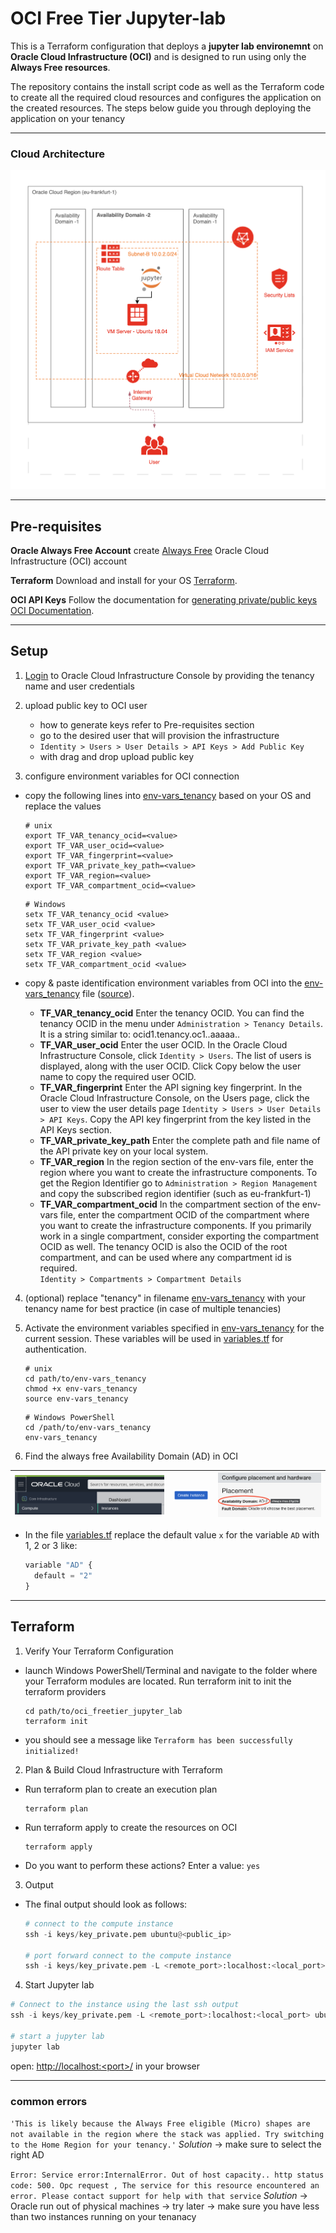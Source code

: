 # OCI Free Tier Jupyter-lab
This is a Terraform configuration that deploys a **jupyter lab environemnt** on **Oracle Cloud Infrastructure (OCI)** and is designed to run using only the **Always Free resources**. 

The repository contains the install script code as well as the Terraform code to create all the required cloud resources and configures the application on the created resources. The steps below guide you through deploying the application on your tenancy

---
### Cloud Architecture

<p align="center">
  <img src="images/oci_freetier_jupylab.png" width="600">
</p>

--- 
## Pre-requisites

**Oracle Always Free Account**
create [Always Free](https://www.oracle.com/cloud/free/) Oracle Cloud Infrastructure (OCI) account

**Terraform**
Download and install for your OS [Terraform](https://www.terraform.io/downloads.html).

**OCI API Keys**
Follow the documentation for [generating private/public keys OCI Documentation](https://docs.cloud.oracle.com/iaas/Content/API/Concepts/apisigningkey.htm#two).


---

## Setup

1. [Login](https://console.us-ashburn-1.oraclecloud.com/) to Oracle Cloud Infrastructure Console by providing the tenancy name and user credentials

2. upload public key to OCI user
    - how to generate keys refer to Pre-requisites section
    - go to the desired user that will provision the infrastructure 
    - `Identity > Users > User Details > API Keys > Add Public Key`
    - with drag and drop upload public key

3. configure environment variables for OCI connection
  - copy the following lines into [env-vars_tenancy](env-vars_tenancy) based on your OS and replace the values 
    ```console
    # unix
    export TF_VAR_tenancy_ocid=<value>
    export TF_VAR_user_ocid=<value>
    export TF_VAR_fingerprint=<value>
    export TF_VAR_private_key_path=<value>
    export TF_VAR_region=<value>
    export TF_VAR_compartment_ocid=<value>
    ```
    ```console
    # Windows
    setx TF_VAR_tenancy_ocid <value>
    setx TF_VAR_user_ocid <value>
    setx TF_VAR_fingerprint <value>
    setx TF_VAR_private_key_path <value>
    setx TF_VAR_region <value>
    setx TF_VAR_compartment_ocid <value>
    ```

  - copy & paste identification environment variables from OCI into the [env-vars_tenancy](env-vars_tenancy) file ([source](https://registry.terraform.io/providers/hashicorp/oci/latest/docs)).

    - **TF_VAR_tenancy_ocid** Enter the tenancy OCID. You can find the tenancy OCID in the menu under `Administration > Tenancy Details`. It is a string similar to: ocid1.tenancy.oc1..aaaaa..
    - **TF_VAR_user_ocid** Enter the user OCID. In the Oracle Cloud Infrastructure Console, click `Identity > Users`. The list of users is displayed, along with the user OCID. Click Copy below the user name to copy the required user OCID. 
    - **TF_VAR_fingerprint** Enter the API signing key fingerprint. In the Oracle Cloud Infrastructure Console, on the Users page, click the user to view the user details page `Identity > Users > User Details > API Keys`. Copy the API key fingerprint from the key listed in the API Keys section. 
    - **TF_VAR_private_key_path** Enter the complete path and file name of the API private key on your local system.
    - **TF_VAR_region** In the region section of the env-vars file, enter the region where you want to create the infrastructure components. To get the Region Identifier go to `Administration > Region Management` and copy the subscribed region identifier (such as eu-frankfurt-1)
    - **TF_VAR_compartment_ocid** In the compartment section of the env-vars file, enter the compartment OCID of the compartment where you want to create the infrastructure components. If you primarily work in a single compartment, consider exporting the compartment OCID as well. The tenancy OCID is also the OCID of the root compartment, and can be used where any compartment id is required.  
    `Identity > Compartments > Compartment Details` 

4. (optional) replace "tenancy" in filename [env-vars_tenancy](env-vars_tenancy) with your tenancy name for best practice (in case of multiple tenancies)

5. Activate the environment variables specified in [env-vars_tenancy](env-vars_tenancy) for the current session. These variables will be used in [variables.tf](variables.tf) for authentication.
    ```console  
    # unix
    cd path/to/env-vars_tenancy            
    chmod +x env-vars_tenancy
    source env-vars_tenancy  
    ```
    ```console
    # Windows PowerShell
    cd /path/to/env-vars_tenancy
    env-vars_tenancy
    ```

6. Find the always free Availability Domain (AD) in OCI
 
| ![Help_1](images/AD_1.png) | ![Help_1](images/AD_1-1.png) | ![Help_2](images/AD_2.png) |
|---|---|---|

  - In the file [variables.tf](variables.tf) replace the default value `x` for the variable `AD` with 1, 2 or 3 like: 

    ```python
    variable "AD" {
      default = "2"
    }
    ```
  
---

## Terraform

1. Verify Your Terraform Configuration
- launch Windows PowerShell/Terminal and navigate to the folder where your Terraform modules are located. Run terraform init to init the terraform providers
  ```console
  cd path/to/oci_freetier_jupyter_lab
  terraform init
  ```
- you should see a message like `Terraform has been successfully initialized!`

2. Plan & Build Cloud Infrastructure with Terraform
- Run terraform plan to create an execution plan
  ```console
  terraform plan
  ```

- Run terraform apply to create the resources on OCI
  ```console
  terraform apply
  ```
- Do you want to perform these actions? Enter a value: `yes`

3. Output  
- The final output should look as follows:
  ```python
  # connect to the compute instance
  ssh -i keys/key_private.pem ubuntu@<public_ip>

  # port forward connect to the compute instance
  ssh -i keys/key_private.pem -L <remote_port>:localhost:<local_port> ubuntu@<public_ip>
  ```

4. Start Jupyter lab
  ```python
  # Connect to the instance using the last ssh output
  ssh -i keys/key_private.pem -L <remote_port>:localhost:<local_port> ubuntu@<public_ip>

  # start a jupyter lab
  jupyter lab
  ```

open: [http://localhost:\<port>/](http://localhost:8882/) in your browser


--- 

### common errors
`'This is likely because the Always Free eligible (Micro) shapes are not available in the region where the stack was applied. Try switching to the Home Region for your tenancy.'`
*Solution* -> make sure to select the right AD


`Error: Service error:InternalError. Out of host capacity.. http status code: 500. Opc request , The service for this resource encountered an error. Please contact support for help with that service`
*Solution* -> Oracle run out of physical machines -> try later -> make sure you have less than two instances running on your tenanacy